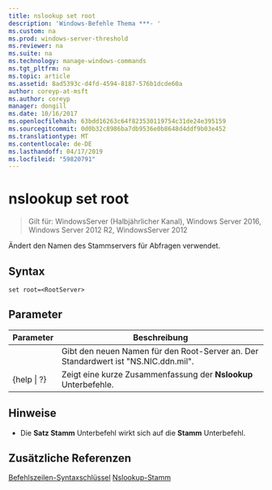 ```yaml
---
title: nslookup set root
description: 'Windows-Befehle Thema ***- '
ms.custom: na
ms.prod: windows-server-threshold
ms.reviewer: na
ms.suite: na
ms.technology: manage-windows-commands
ms.tgt_pltfrm: na
ms.topic: article
ms.assetid: 8ad5393c-d4fd-4594-8187-576b1dcde60a
author: coreyp-at-msft
ms.author: coreyp
manager: dongill
ms.date: 10/16/2017
ms.openlocfilehash: 63bdd16263c64f823530119754c31de24e395159
ms.sourcegitcommit: 0d0b32c8986ba7db9536e0b8648d4ddf9b03e452
ms.translationtype: MT
ms.contentlocale: de-DE
ms.lasthandoff: 04/17/2019
ms.locfileid: "59820791"
---
```

# <a name="nslookup-set-root"></a>nslookup set root

>Gilt für: WindowsServer (Halbjährlicher Kanal), Windows Server 2016, Windows Server 2012 R2, WindowsServer 2012

Ändert den Namen des Stammservers für Abfragen verwendet.
## <a name="syntax"></a>Syntax
```
set root=<RootServer>
```
## <a name="parameters"></a>Parameter
|Parameter|Beschreibung|
|-------|--------|
|<RootServer>|Gibt den neuen Namen für den Root-Server an. Der Standardwert ist "NS.NIC.ddn.mil".|
|{help &#124; ?}|Zeigt eine kurze Zusammenfassung der **Nslookup** Unterbefehle.|
## <a name="remarks"></a>Hinweise
-   Die **Satz Stamm** Unterbefehl wirkt sich auf die **Stamm** Unterbefehl.
## <a name="additional-references"></a>Zusätzliche Referenzen
[Befehlszeilen-Syntaxschlüssel](command-line-syntax-key.md)
[Nslookup-Stamm](nslookup-root.md)
